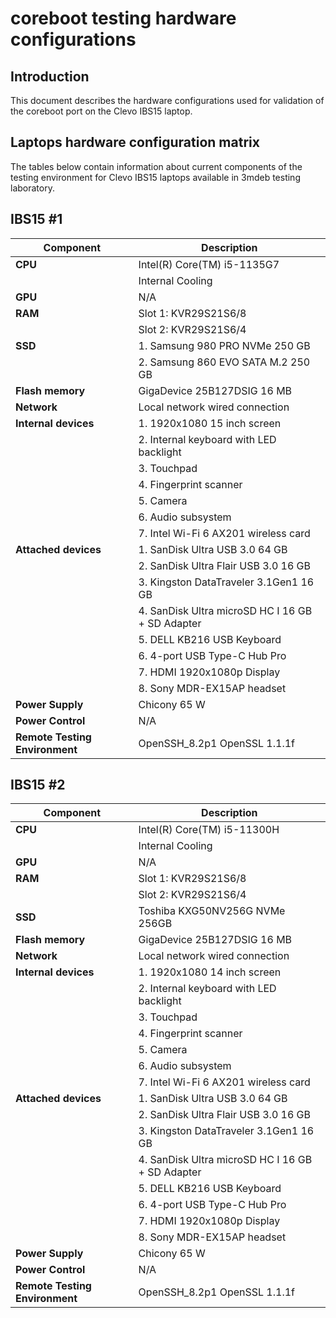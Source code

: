 # coreboot testing hardware configurations

## Introduction

This document describes the hardware configurations used for validation of the
coreboot port on the Clevo IBS15 laptop.

## Laptops hardware configuration matrix

The tables below contain information about current components of the testing
environment for Clevo IBS15 laptops available in 3mdeb testing laboratory.

## IBS15 #1

| Component                      | Description                                      |
|--------------------------------|--------------------------------------------------|
| **CPU**                        | Intel(R) Core(TM) i5-1135G7                      | 
|                                | Internal Cooling                                 |
| **GPU**                        | N/A                                              |
| **RAM**                        | Slot 1: KVR29S21S6/8                             |
|                                | Slot 2: KVR29S21S6/4                             |
| **SSD**                        | 1. Samsung 980 PRO NVMe 250 GB                   |
|                                | 2. Samsung 860 EVO SATA M.2 250 GB               | 
| **Flash memory**               | GigaDevice 25B127DSIG 16 MB                      |
| **Network**                    | Local network wired connection                   |
| **Internal devices**           | 1. 1920x1080 15 inch screen                      |
|                                | 2. Internal keyboard with LED backlight          |
|                                | 3. Touchpad                                      |
|                                | 4. Fingerprint scanner                           |
|                                | 5. Camera                                        |
|                                | 6. Audio subsystem                               |
|                                | 7. Intel Wi-Fi 6 AX201 wireless card             |
| **Attached devices**           | 1. SanDisk Ultra USB 3.0 64 GB                   |
|                                | 2. SanDisk Ultra Flair USB 3.0 16 GB             |
|                                | 3. Kingston DataTraveler 3.1Gen1 16 GB           |
|                                | 4. SanDisk Ultra microSD HC I 16 GB + SD Adapter |
|                                | 5. DELL KB216 USB Keyboard                       |
|                                | 6. 4-port USB Type-C Hub Pro                     |
|                                | 7. HDMI 1920x1080p Display                       |
|                                | 8. Sony MDR-EX15AP headset                       | 
| **Power Supply**               | Chicony 65 W                                     |
| **Power Control**              | N/A                                              |
| **Remote Testing Environment** | OpenSSH_8.2p1 OpenSSL 1.1.1f                     |

## IBS15 #2

| Component                      | Description                                      |
|--------------------------------|--------------------------------------------------|
| **CPU**                        | Intel(R) Core(TM) i5-11300H                      | 
|                                | Internal Cooling                                 |
| **GPU**                        | N/A                                              |
| **RAM**                        | Slot 1: KVR29S21S6/8                             |
|                                | Slot 2: KVR29S21S6/4                             |
| **SSD**                        | Toshiba KXG50NV256G NVMe 256GB                   |
| **Flash memory**               | GigaDevice 25B127DSIG 16 MB                      |
| **Network**                    | Local network wired connection                   |
| **Internal devices**           | 1. 1920x1080 14 inch screen                      |
|                                | 2. Internal keyboard with LED backlight          |
|                                | 3. Touchpad                                      |
|                                | 4. Fingerprint scanner                           |
|                                | 5. Camera                                        |
|                                | 6. Audio subsystem                               |
|                                | 7. Intel Wi-Fi 6 AX201 wireless card             |
| **Attached devices**           | 1. SanDisk Ultra USB 3.0 64 GB                   |
|                                | 2. SanDisk Ultra Flair USB 3.0 16 GB             |
|                                | 3. Kingston DataTraveler 3.1Gen1 16 GB           |
|                                | 4. SanDisk Ultra microSD HC I 16 GB + SD Adapter |
|                                | 5. DELL KB216 USB Keyboard                       |
|                                | 6. 4-port USB Type-C Hub Pro                     |
|                                | 7. HDMI 1920x1080p Display                       |
|                                | 8. Sony MDR-EX15AP headset                       |
| **Power Supply**               | Chicony 65 W                                     |
| **Power Control**              | N/A                                              |
| **Remote Testing Environment** | OpenSSH_8.2p1 OpenSSL 1.1.1f                     |

